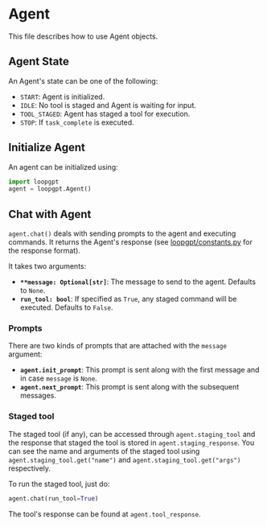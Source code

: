 # Agent

This file describes how to use Agent objects.

## Agent State

An Agent's state can be one of the following:
- `START`: Agent is initialized.
- `IDLE`: No tool is staged and Agent is waiting for input.
- `TOOL_STAGED`: Agent has staged a tool for execution.
- `STOP`: If `task_complete` is executed.

## Initialize Agent

An agent can be initialized using:
```python
import loopgpt
agent = loopgpt.Agent()
```

## Chat with Agent

`agent.chat()` deals with sending prompts to the agent and executing commands. It returns the Agent's response (see [loopgpt/constants.py](https://github.com/farizrahman4u/loopgpt/blob/main/loopgpt/constants.py) for the response format).

It takes two arguments:
- **`**message: Optional[str]`**: The message to send to the agent. Defaults to `None`.
- **`run_tool: bool`**: If specified as `True`, any staged command will be executed. Defaults to `False`.

### Prompts

There are two kinds of prompts that are attached with the `message` argument:
- **`agent.init_prompt`**: This prompt is sent along with the first message and in case `message` is `None`.
- **`agent.next_prompt`**: This prompt is sent along with the subsequent messages.

### Staged tool

The staged tool (if any), can be accessed through `agent.staging_tool` and the response that staged the tool is stored in `agent.staging_response`.
You can see the name and arguments of the staged tool using `agent.staging_tool.get("name")` and `agent.staging_tool.get("args")` respectively.

To run the staged tool, just do:

```python
agent.chat(run_tool=True)
```

The tool's response can be found at `agent.tool_response`.
